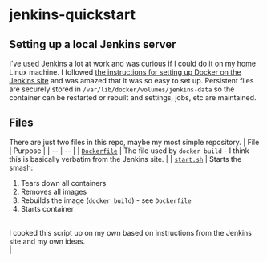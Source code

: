 # jenkins-quickstart
## Setting up a local Jenkins server
I've used [Jenkins](https://www.jenkins.io/) a lot at work and was curious if I could do it on my home Linux machine.  I followed [the instructions for setting up Docker on the Jenkins site](https://www.jenkins.io/doc/book/installing/docker/) and was amazed that it was so easy to set up.  Persistent files are securely stored in `/var/lib/docker/volumes/jenkins-data` so the container can be restarted or rebuilt and settings, jobs, etc are maintained.

## Files
There are just two files in this repo, maybe my most simple repository.
| File | Purpose |
| -- | -- |
| [`Dockerfile`](Dockerfile) | The file used by `docker build` - I think this is basically verbatim from the Jenkins site. |
| [`start.sh`](start.sh) | Starts the smash: <ol><li>Tears down all containers</li><li>Removes all images</li><li>Rebuilds the image (`docker build`) - see `Dockerfile`</li><li>Starts container</li></ol><br>I cooked this script up on my own based on instructions from the Jenkins site and my own ideas.</br> |
